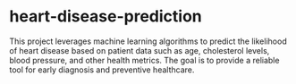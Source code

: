 # heart-disease-prediction
This project leverages machine learning algorithms to predict the likelihood of heart disease based on patient data such as age, cholesterol levels, blood pressure, and other health metrics. The goal is to provide a reliable tool for early diagnosis and preventive healthcare.
